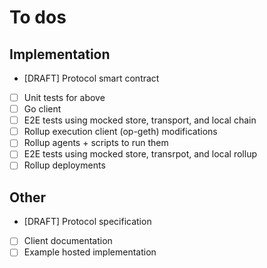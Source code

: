 # To dos

## Implementation

- [DRAFT] Protocol smart contract
- [ ] Unit tests for above
- [ ] Go client
- [ ] E2E tests using mocked store, transport, and local chain
- [ ] Rollup execution client (op-geth) modifications
- [ ] Rollup agents + scripts to run them
- [ ] E2E tests using mocked store, transrpot, and local rollup
- [ ] Rollup deployments

## Other

- [DRAFT] Protocol specification
- [ ] Client documentation
- [ ] Example hosted implementation
